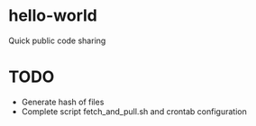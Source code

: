 # hello-world

Quick public code sharing

# TODO

- Generate hash of files
- Complete script fetch_and_pull.sh and crontab configuration

